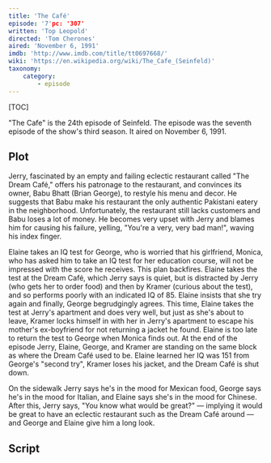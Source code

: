```yaml
---
title: 'The Café'
episode: '7'pc: '307'
written: 'Top Leopold'
directed: 'Tom Cherones'
aired: 'November 6, 1991'
imdb: 'http://www.imdb.com/title/tt0697668/'
wiki: 'https://en.wikipedia.org/wiki/The_Cafe_(Seinfeld)'
taxonomy:
    category:
        - episode
---
```


[TOC]

"The Cafe" is the 24th episode of Seinfeld. The episode was the seventh episode of the show's third season. It aired on November 6, 1991.

## Plot

Jerry, fascinated by an empty and failing eclectic restaurant called "The Dream Café," offers his patronage to the restaurant, and convinces its owner, Babu Bhatt (Brian George), to restyle his menu and decor. He suggests that Babu make his restaurant the only authentic Pakistani eatery in the neighborhood. Unfortunately, the restaurant still lacks customers and Babu loses a lot of money. He becomes very upset with Jerry and blames him for causing his failure, yelling, "You're a very, very bad man!", waving his index finger.

Elaine takes an IQ test for George, who is worried that his girlfriend, Monica, who has asked him to take an IQ test for her education course, will not be impressed with the score he receives. This plan backfires. Elaine takes the test at the Dream Café, which Jerry says is quiet, but is distracted by Jerry (who gets her to order food) and then by Kramer (curious about the test), and so performs poorly with an indicated IQ of 85. Elaine insists that she try again and finally, George begrudgingly agrees. This time, Elaine takes the test at Jerry's apartment and does very well, but just as she's about to leave, Kramer locks himself in with her in Jerry's apartment to escape his mother's ex-boyfriend for not returning a jacket he found. Elaine is too late to return the test to George when Monica finds out. At the end of the episode Jerry, Elaine, George, and Kramer are standing on the same block as where the Dream Café used to be. Elaine learned her IQ was 151 from George's "second try", Kramer loses his jacket, and the Dream Café is shut down.

On the sidewalk Jerry says he's in the mood for Mexican food, George says he's in the mood for Italian, and Elaine says she's in the mood for Chinese. After this, Jerry says, "You know what would be great?" — implying it would be great to have an eclectic restaurant such as the Dream Café around — and George and Elaine give him a long look.

## Script
